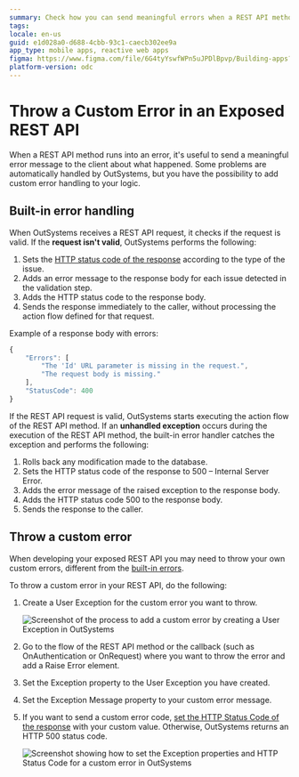 ```yaml
---
summary: Check how you can send meaningful errors when a REST API method runs into an error.
tags: 
locale: en-us
guid: e1d028a0-d688-4cbb-93c1-caecb302ee9a
app_type: mobile apps, reactive web apps
figma: https://www.figma.com/file/6G4tyYswfWPn5uJPDlBpvp/Building-apps?type=design&node-id=3213%3A21311&t=ZwHw8hXeFhwYsO5V-1
platform-version: odc
---
```


# Throw a Custom Error in an Exposed REST API

When a REST API method runs into an error, it's useful to send a meaningful error message to the client about what happened. Some problems are automatically handled by OutSystems, but you have the possibility to add custom error handling to your logic.

## Built-in error handling

When OutSystems receives a REST API request, it checks if the request is valid. If the **request isn't valid**, OutSystems performs the following:

1. Sets the [HTTP status code of the response](./built-in-http-status-codes.md) according to the type of the issue.
1. Adds an error message to the response body for each issue detected in the validation step.
1. Adds the HTTP status code to the response body.
1. Sends the response immediately to the caller, without processing the action flow defined for that request.

Example of a response body with errors:

```javascript
{
    "Errors": [
        "The 'Id' URL parameter is missing in the request.",
        "The request body is missing."
    ],
    "StatusCode": 400
}
```

If the REST API request is valid, OutSystems starts executing the action flow of the REST API method. If an **unhandled exception** occurs during the execution of the REST API method, the built-in error handler catches the exception and performs the following:

1. Rolls back any modification made to the database.
1. Sets the HTTP status code of the response to 500 – Internal Server Error.
1. Adds the error message of the raised exception to the response body.
1. Adds the HTTP status code 500 to the response body.
1. Sends the response to the caller.

## Throw a custom error

When developing your exposed REST API you may need to throw your own custom errors, different from the [built-in errors](./built-in-http-status-codes.md).

To throw a custom error in your REST API, do the following:

1. Create a User Exception for the custom error you want to throw.  

    ![Screenshot of the process to add a custom error by creating a User Exception in OutSystems](images/ss-rest-add-custom-error-1.png "Creating a User Exception for Custom Error")

1. Go to the flow of the REST API method or the callback (such as OnAuthentication or OnRequest) where you want to throw the error and add a Raise Error element.

1. Set the Exception property to the User Exception you have created.

1. Set the Exception Message property to your custom error message.

1. If you want to send a custom error code, [set the HTTP Status Code of the response](change-the-http-status-code-of-a-rest-api.md) with your custom value. Otherwise, OutSystems returns an HTTP 500 status code.

    ![Screenshot showing how to set the Exception properties and HTTP Status Code for a custom error in OutSystems](images/ss-rest-add-custom-error-2.png "Setting the Exception Properties")
